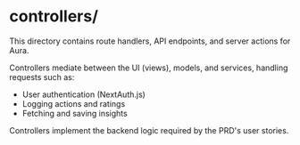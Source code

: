 # controllers/

This directory contains route handlers, API endpoints, and server actions for Aura.

Controllers mediate between the UI (views), models, and services, handling requests such as:
- User authentication (NextAuth.js)
- Logging actions and ratings
- Fetching and saving insights

Controllers implement the backend logic required by the PRD's user stories. 